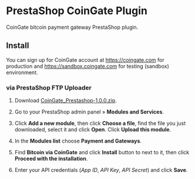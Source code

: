 # PrestaShop CoinGate Plugin

CoinGate bitcoin payment gateway PrestaShop plugin.

## Install

You can sign up for CoinGate account at https://coingate.com for production and https://sandbox.coingate.com for testing (sandbox) environment.

### via PrestaShop FTP Uploader

1. Download [CoinGate_Prestashop-1.0.0.zip](https://github.com/coingate/prestashop-plugin/releases/download/v1.0.0/CoinGate_Prestashop-1.0.0.zip).

2. Go to your PrestaShop admin panel » **Modules and Services**.

3. Click **Add a new module**, then click **Choose a file**, find the file you just downloaded, select it and click **Open**. Click **Upload this module**.

4. In the **Modules list** choose **Payment and Gateways**.

5. Find **Bitcoin via CoinGate** and click **Install** button to next to it, then click **Proceed with the installation**.

6. Enter your API credentials (*App ID*, *API Key*, *API Secret*) and click **Save**.
